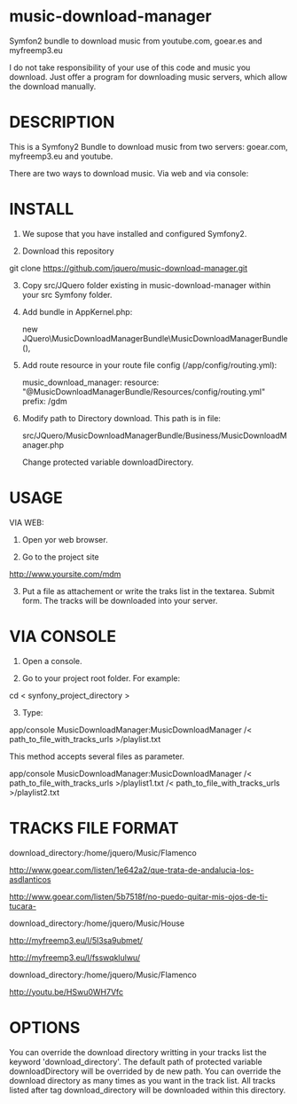 music-download-manager
======================

Symfon2 bundle to download music from youtube.com, goear.es and myfreemp3.eu

I do not take responsibility of your use of this code and music you download. Just offer a program for downloading music servers, which allow the download manually.

DESCRIPTION
===========

This is a Symfony2 Bundle to download music from two servers: goear.com, myfreemp3.eu and youtube.

There are two ways to download music. Via web and via console:


INSTALL
=======

1. We supose that you have installed and configured Symfony2.

2. Download this repository

  git clone https://github.com/jquero/music-download-manager.git
  
3. Copy src/JQuero folder existing in music-download-manager within your src Symfony folder.

4. Add bundle in AppKernel.php:

   new JQuero\MusicDownloadManagerBundle\MusicDownloadManagerBundle(),

5. Add route resource in your route file config (/app/config/routing.yml):

	music_download_manager:
		resource: "@MusicDownloadManagerBundle/Resources/config/routing.yml"
		prefix:   /gdm

6. Modify path to Directory download. This path is in file:

   src/JQuero/MusicDownloadManagerBundle/Business/MusicDownloadManager.php

   Change protected variable downloadDirectory.


USAGE
=====

VIA WEB:

1. Open yor web browser.

2. Go to the project site

  http://www.yoursite.com/mdm

3. Put a file as attachement or write the traks list in the textarea. Submit form. The tracks will be downloaded into your server.


VIA CONSOLE
===========

1. Open a console.

2. Go to your project root folder. For example:

  cd < synfony_project_directory >

3. Type:

  app/console MusicDownloadManager:MusicDownloadManager /< path_to_file_with_tracks_urls >/playlist.txt
  
This method accepts several files as parameter.

  app/console MusicDownloadManager:MusicDownloadManager /< path_to_file_with_tracks_urls >/playlist1.txt /< path_to_file_with_tracks_urls >/playlist2.txt


TRACKS FILE FORMAT
==================

download_directory:/home/jquero/Music/Flamenco

http://www.goear.com/listen/1e642a2/que-trata-de-andalucia-los-asdlanticos

http://www.goear.com/listen/5b7518f/no-puedo-quitar-mis-ojos-de-ti-tucara-


download_directory:/home/jquero/Music/House

http://myfreemp3.eu/l/5l3sa9ubmet/

http://myfreemp3.eu/l/fsswqklulwu/


download_directory:/home/jquero/Music/Flamenco

http://youtu.be/HSwu0WH7Vfc


OPTIONS
=======

You can override the download directory writting in your tracks list the keyword 'download_directory'. 
The default path of protected variable downloadDirectory will be overrided by de new path. 
You can override the download directory as many times as you want in the track list. 
All tracks listed after tag download_directory will be downloaded within this directory. 
